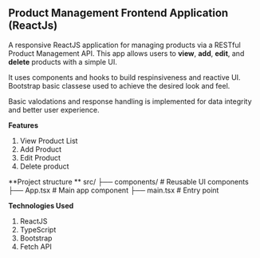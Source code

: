## Product Management Frontend Application (ReactJs)  ##

A responsive ReactJS application for managing products via a RESTful Product Management API. This app allows users to **view**, **add**, **edit**, and **delete** products with a simple UI.

It uses components and hooks to build respinsiveness and reactive UI. Bootstrap basic classese used to achieve the desired look and feel. 

Basic valodations and response handling is implemented for data integrity and better user experience.
 
**Features**
1. View Product List
2. Add Product
3. Edit Product
4. Delete product

**Project structure **
src/
├── components/        # Reusable UI components
├── App.tsx            # Main app component
├── main.tsx           # Entry point

**Technologies Used**
1. ReactJS
2. TypeScript
3. Bootstrap
4. Fetch API

